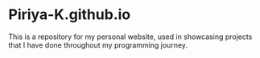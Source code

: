 # Piriya-K.github.io
This is a repository for my personal website, used in showcasing projects that I have done throughout my programming journey.
